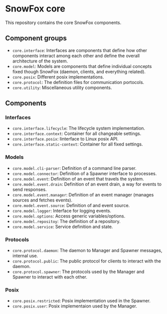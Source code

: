 SnowFox core
============
This repository contains the core SnowFox components.


Component groups
----------------

  * `core.interface`:
      Interfaces are components that define how other components interact
      among each other and define the overall architecture of the system.
  * `core.model`:
      Models are components that define individual concepts fixed though
      SnowFox (daemon, clients, and everything related).
  * `core.posix`: Different posix implementations.
  * `core.protocol`: The definition files for communication portocols.
  * `core.utility`: Miscellaneous utility components.


Components
----------

### Interfaces

  * `core.interface.lifecycle`: The lifecycle system implementation.
  * `core.interface.context`: Container for all changeable settings.
  * `core.interface.posix`: Iinterface to Linux posix API.
  * `core.interface.static-context`: Container for all fixed settings.


### Models

  * `core.model.cli-parser`: Definition of a command line parser.
  * `core.model.connector`: Definition of a Spawner interface to processes.
  * `core.model.event`: Definition of an event that travels the system.
  * `core.model.event.drain`:
      Definition of an event drain, a way for events to send responses.
  * `core.model.event.manager`:
      Definition of an event manager (manages sources and fetches events).
  * `core.model.event.source`: Definition of and event source.
  * `core.model.logger`: Interface for logging events.
  * `core.model.options`: Access generic variables/options.
  * `core.model.repositoy`: The definition of a repository.
  * `core.model.service`: Service definition and state.


### Protocols

  * `core.protocol.daemon`:
    The daemon to Manager and Spawner messages, internal use.
  * `core.protocol.public`:
    The public protocol for clients to interact with the daemon.
  * `core.protocol.spawner`:
    The protocols used by the Manager and Spawner to interact with each other.

### Posix

  * `core.posix.restricted`: Posix implementation used in the Spawner.
  * `core.posix.user`: Posix implementaion used by the Manager.
